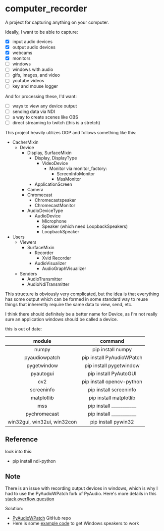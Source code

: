 # computer_recorder

A project for capturing anything on your computer.

Ideally, I want to be able to capture:
 - [X] input audio devices
 - [X] output audio devices
 - [X] webcams
 - [X] monitors
 - [ ] windows
 - [ ] windows with audio
 - [ ] gifs, images, and video
 - [ ] youtube videos
 - [ ] key and mouse logger

And for processing these, I'd want:
 - [ ] ways to view any device output
 - [ ] sending data via NDI
 - [ ] a way to create scenes like OBS
 - [ ] direct streaming to twitch (this is a stretch)

This project heavily utilizes OOP and follows something like this:

- CacherMixin
    - Device
        - Display, SurfaceMixin
            - Display, DisplayType
                - VideoDevice
                    - Monitor via monitor_factory:
                        - ScreenInfoMonitor
                        - MssMonitor
            - ApplicationScreen
       - Camera
       - Chromecast
            - Chromecastspeaker
            - ChromecastMonitor
       - AudioDeviceType
            - AudioDevice
                - Microphone
                - Speaker (which need LoopbackSpeakers)
                - LoopbackSpeaker
- Users
    - Viewers
        - SurfaceMixin
            - Recorder
                - Xvid Recorder
            - AudioVisualizer
                - AudioGraphVisualizer
    - Senders
        - AudioTransmitter
        - AudioNdiTransmitter

This structure is obviously very complicated, but the idea is that everything has some 
output which can be formed in some standard way to reuse things that inherently require 
the same data to view, send, etc. 

I think there should definitely be a better name for Device, as I'm not really sure an
application windows should be called a device. 


this is out of date:

|           module            |          command          |
| :-------------------------: | :-----------------------: |
|            numpy            |     pip install numpy     |
|        pyaudiowpatch        | pip install PyAudioWPatch |
|         pygetwindow         |  pip install pygetwindow  |
|          pyautogui          |   pip install PyAutoGUI   |
|             cv2             | pip install opencv-python |
|         screeninfo          |  pip install screeninfo   |
|         matplotlib          |  pip install matplotlib   |
|             mss             |  pip install ___________  |
|        pychromecast         |  pip install ___________  |
| win32gui, win32ui, win32con |    pip install pywin32    |


## Reference

look into this:
 - pip install ndi-python


## Note

There is an issue with recording output devices in windows, which is why I had to use the PyAudioWPatch fork of PyAudio. Here's more details in this [stack overflow question](https://stackoverflow.com/questions/26573556/record-speakers-output-with-pyaudio)

Solution:
 - [PyAudioWPatch](https://github.com/s0d3s/PyAudioWPatch) GitHub repo
 - Here is some [example code](https://github.com/s0d3s/PyAudioWPatch/blob/master/examples/pawp_record_wasapi_loopback.py) to get Windows speakers to work
